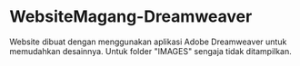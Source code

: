 # WebsiteMagang-Dreamweaver

Website dibuat dengan menggunakan aplikasi Adobe Dreamweaver untuk memudahkan desainnya. Untuk folder "IMAGES" sengaja tidak ditampilkan.
